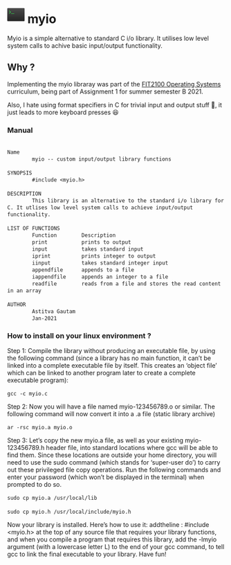 # <img src="https://github.com/Asti7/io_utility/blob/main/resources/terminal.png" height="40" width="40">  myio 

Myio is a simple alternative to standard C i/o library. It utilises low level system calls to achive basic input/output functionality. 


## Why ? 

Implementing the myio libraray was part of the [FIT2100 Operating Systems](https://handbook.monash.edu/2021/units/FIT2100) curriculum, being part of Assignment 1 for summer semester B 2021.

Also, I hate using format specifiers in C for trivial input and output stuff 😬, it just leads to more keyboard presses 😆


### Manual

```

Name
        myio -- custom input/output library functions

SYNOPSIS 
        #include <myio.h>

DESCRIPTION 
        This library is an alternative to the standard i/o library for C. It utlises low level system calls to achieve input/output functionality. 

LIST OF FUNCTIONS
        Function        Description 
        print           prints to output 
        input           takes standard input
        iprint          prints integer to output 
        iinput          takes standard integer input 
        appendfile      appends to a file
        iappendfile     appends an integer to a file
        readfile        reads from a file and stores the read content in an array 

AUTHOR 
        Astitva Gautam 
        Jan-2021

```

### How to install on your linux environment ?

Step 1: Compile the library without producing an executable file, by using the following command (since a library has no main function, it can’t be linked into a complete executable file by itself. This creates an ‘object file’ which can be linked to another program later to create a complete executable program):

```
gcc -c myio.c
```

Step 2: Now you will have a file named myio-123456789.o or similar. The following command will now convert it into a .a file
(static library archive)

```
ar -rsc myio.a myio.o
```

Step 3: Let’s copy the new myio.a file, as well as your existing myio-123456789.h header file, into standard locations where gcc will be able to find them. Since these locations are outside your home directory, you will need to use the sudo command (which stands for ‘super-user do’) to carry out these privileged file copy operations. Run the following commands and enter your password (which won’t be displayed in the terminal) when prompted to do so.


```
sudo cp myio.a /usr/local/lib

sudo cp myio.h /usr/local/include/myio.h
```


Now your library is installed. Here’s how to use it: addtheline : #include <myio.h> at the top of any source file that requires your library functions, and when you compile a program that requires this library, add the -lmyio argument (with a lowercase letter L) to the end of your gcc command, to tell gcc to link the final executable to your library. Have fun!



